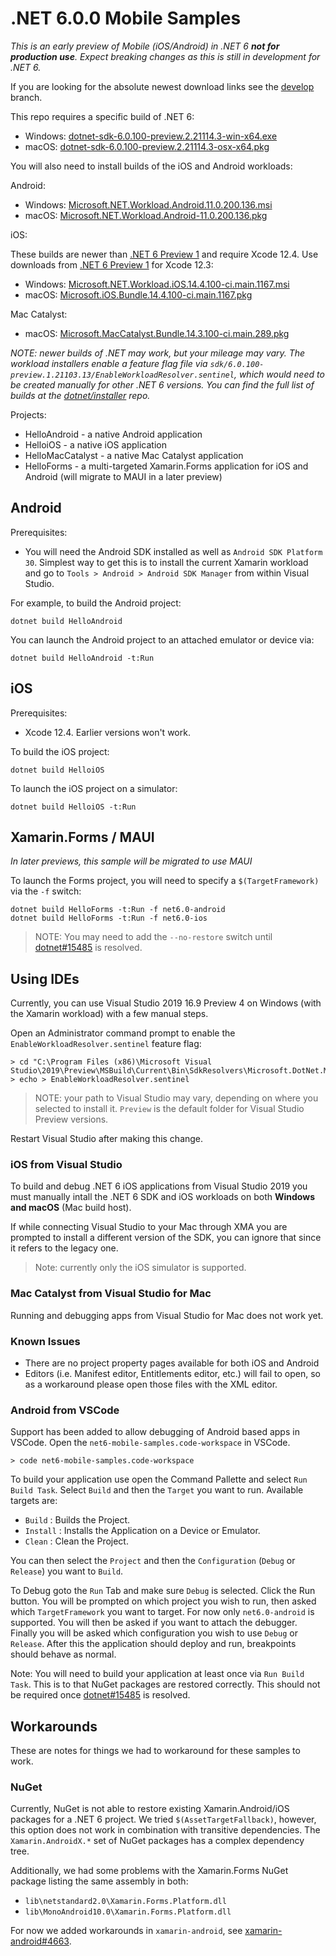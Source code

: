# .NET 6.0.0 Mobile Samples

_This is an *early* preview of Mobile (iOS/Android) in .NET 6 **not for production use**. Expect breaking changes as this is still in development for .NET 6._

If you are looking for the absolute newest download links see the
[develop](https://github.com/dotnet/net6-mobile-samples/tree/develop)
branch.

This repo requires a specific build of .NET 6:

* Windows: [dotnet-sdk-6.0.100-preview.2.21114.3-win-x64.exe](https://dotnetcli.blob.core.windows.net/dotnet/Sdk/6.0.100-preview.2.21114.3/dotnet-sdk-6.0.100-preview.2.21114.3-win-x64.exe)
* macOS: [dotnet-sdk-6.0.100-preview.2.21114.3-osx-x64.pkg](https://dotnetcli.blob.core.windows.net/dotnet/Sdk/6.0.100-preview.2.21114.3/dotnet-sdk-6.0.100-preview.2.21114.3-osx-x64.pkg)

You will also need to install builds of the iOS and Android workloads:

Android:

* Windows: [Microsoft.NET.Workload.Android.11.0.200.136.msi](https://dl.internalx.com/vsts-devdiv/Xamarin.Android/public/net6/4525053/master/8cd0b47032d267a63b449a63c0839c60cbd976f1/Microsoft.NET.Workload.Android.11.0.200.136.msi)
* macOS: [Microsoft.NET.Workload.Android-11.0.200.136.pkg](https://dl.internalx.com/vsts-devdiv/Xamarin.Android/public/net6/4525053/master/8cd0b47032d267a63b449a63c0839c60cbd976f1/Microsoft.NET.Workload.Android-11.0.200-ci.8cd0b47032d267a63b449a63c0839c60cbd976f1.136.pkg)

iOS:

These builds are newer than [.NET 6 Preview 1][net6preview1] and
require Xcode 12.4. Use downloads from [.NET 6 Preview
1][net6preview1] for Xcode 12.3:

* Windows: [Microsoft.NET.Workload.iOS.14.4.100-ci.main.1167.msi](https://bosstoragemirror.azureedge.net/wrench/main/80ed9d81bcf66afa2d800bc362e467180dbf246c/4524716/package/Microsoft.NET.Workload.iOS.14.4.100-ci.main.1167.msi)
* macOS: [Microsoft.iOS.Bundle.14.4.100-ci.main.1167.pkg](https://bosstoragemirror.azureedge.net/wrench/main/80ed9d81bcf66afa2d800bc362e467180dbf246c/4524716/package/notarized/Microsoft.iOS.Bundle.14.4.100-ci.main.1167.pkg)

Mac Catalyst:

* macOS: [Microsoft.MacCatalyst.Bundle.14.3.100-ci.main.289.pkg](https://bosstoragemirror.azureedge.net/wrench/main/3a69beae5337a1dba3dd2b56c442a6b5ec089429/4505964/package/Microsoft.MacCatalyst.Bundle.14.3.100-ci.main.289.pkg)

_NOTE: newer builds of .NET *may* work, but your mileage may vary.
The workload installers enable a feature flag file via
`sdk/6.0.100-preview.1.21103.13/EnableWorkloadResolver.sentinel`, which would
need to be created manually for other .NET 6 versions. You can find
the full list of builds at the [dotnet/installer][dotnet/installer]
repo._

Projects:

* HelloAndroid - a native Android application
* HelloiOS - a native iOS application
* HelloMacCatalyst - a native Mac Catalyst application
* HelloForms - a multi-targeted Xamarin.Forms application for iOS and Android (will migrate to MAUI in a later preview)

[dotnet/installer]: https://github.com/dotnet/installer#installers-and-binaries
[net6preview1]: https://github.com/dotnet/net6-mobile-samples/releases/tag/6.0.1xx-preview1

## Android

Prerequisites:

* You will need the Android SDK installed as well as `Android SDK Platform 30`. Simplest way to get this is to install the current Xamarin workload and go to `Tools > Android > Android SDK Manager` from within Visual Studio.

For example, to build the Android project:

    dotnet build HelloAndroid

You can launch the Android project to an attached emulator or device via:

    dotnet build HelloAndroid -t:Run

## iOS

Prerequisites:

* Xcode 12.4. Earlier versions won't work.

To build the iOS project:

    dotnet build HelloiOS

To launch the iOS project on a simulator:

    dotnet build HelloiOS -t:Run

## Xamarin.Forms / MAUI

*In later previews, this sample will be migrated to use MAUI*

To launch the Forms project, you will need to specify a `$(TargetFramework)` via the `-f` switch:

    dotnet build HelloForms -t:Run -f net6.0-android
    dotnet build HelloForms -t:Run -f net6.0-ios

> NOTE: You may need to add the `--no-restore` switch until
> [dotnet#15485](https://github.com/dotnet/sdk/issues/15485) is
> resolved.

## Using IDEs

Currently, you can use Visual Studio 2019 16.9 Preview 4 on Windows
(with the Xamarin workload) with a few manual steps.

Open an Administrator command prompt to enable the
`EnableWorkloadResolver.sentinel` feature flag:

    > cd "C:\Program Files (x86)\Microsoft Visual Studio\2019\Preview\MSBuild\Current\Bin\SdkResolvers\Microsoft.DotNet.MSBuildSdkResolver"
    > echo > EnableWorkloadResolver.sentinel

> NOTE: your path to Visual Studio may vary, depending on where you
> selected to install it. `Preview` is the default folder for Visual
> Studio Preview versions.

Restart Visual Studio after making this change.

### iOS from Visual Studio

To build and debug .NET 6 iOS applications from Visual Studio 2019 you
must manually intall the .NET 6 SDK and iOS workloads on both
**Windows and macOS** (Mac build host).

If while connecting Visual Studio to your Mac through XMA you are
prompted to install a different version of the SDK, you can ignore
that since it refers to the legacy one.

> Note: currently only the iOS simulator is supported.

### Mac Catalyst from Visual Studio for Mac

Running and debugging apps from Visual Studio for Mac does not work yet.

### Known Issues

* There are no project property pages available for both iOS and
  Android
* Editors (i.e. Manifest editor, Entitlements editor, etc.) will fail
  to open, so as a workaround please open those files with the XML
  editor.

### Android from VSCode

Support has been added to allow debugging of Android based apps in
VSCode. Open the `net6-mobile-samples.code-workspace` in VSCode.

    > code net6-mobile-samples.code-workspace

To build your application use open the Command Pallette and select
`Run Build Task`. Select `Build` and then the `Target` you want to
run. Available targets are:

* `Build` : Builds the Project.
* `Install` : Installs the Application on a Device or Emulator.
* `Clean` : Clean the Project.

You can then select the `Project` and then the `Configuration`
(`Debug` or `Release`) you want to `Build`.

To Debug goto the `Run` Tab and make sure `Debug` is selected. Click
the Run button. You will be prompted on which project you wish to run,
then asked which `TargetFramework` you want to target. For now only
`net6.0-android` is supported. You will then be asked if you want to
attach the debugger. Finally you will be asked which configuration you
wish to use `Debug` or `Release`. After this the application should
deploy and run, breakpoints should behave as normal.

Note: You will need to build your application at least once via
`Run Build Task`. This is to that NuGet packages are restored correctly.
This should not be required once [dotnet#15485](https://github.com/dotnet/sdk/issues/15485) is resolved.

## Workarounds

These are notes for things we had to workaround for these samples to work.

### NuGet

Currently, NuGet is not able to restore existing Xamarin.Android/iOS
packages for a .NET 6 project. We tried `$(AssetTargetFallback)`,
however, this option does not work in combination with transitive
dependencies. The `Xamarin.AndroidX.*` set of NuGet packages has a
complex dependency tree.

Additionally, we had some problems with the Xamarin.Forms NuGet
package listing the same assembly in both:

* `lib\netstandard2.0\Xamarin.Forms.Platform.dll`
* `lib\MonoAndroid10.0\Xamarin.Forms.Platform.dll`

For now we added workarounds in `xamarin-android`, see
[xamarin-android#4663](https://github.com/xamarin/xamarin-android/pull/4663).
